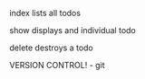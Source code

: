 index
lists all todos

show
displays and individual todo

delete
destroys a todo

VERSION CONTROL! - git